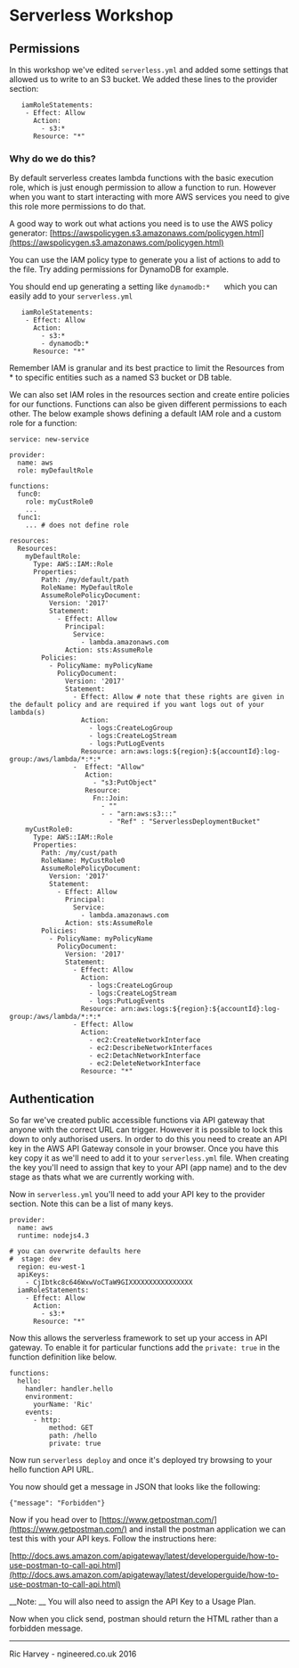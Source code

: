 # Serverless Workshop

## Permissions
In this workshop we've edited ```serverless.yml``` and added some settings that allowed us to write to an S3 bucket. We added these lines to the provider section:

```
   iamRoleStatements:
    - Effect: Allow
      Action:
        - s3:*
      Resource: "*"
```

### Why do we do this?
By default serverless creates lambda functions with the basic execution role, which is just enough permission to allow a function to run. However when you want to start interacting with more AWS services you need to give this role more permissions to do that.

A good way to work out what actions you need is to use the AWS policy generator:  [https://awspolicygen.s3.amazonaws.com/policygen.html](https://awspolicygen.s3.amazonaws.com/policygen.html)

You can use the IAM policy type to generate you a list of actions to add to the file. Try adding permissions for DynamoDB for example.

You should end up generating a setting like ```dynamodb:*	``` which you can easily add to your ```serverless.yml```

```
   iamRoleStatements:
    - Effect: Allow
      Action:
        - s3:*
        - dynamodb:*
      Resource: "*"
```

Remember IAM is granular and its best practice to limit the Resources from * to specific entities such as a named S3 bucket or DB table.

We can also set IAM roles in the resources section and create entire policies for our functions. Functions can also be given different permissions to each other. The below example shows defining a default IAM role and a custom role for a function:

```
service: new-service

provider:
  name: aws
  role: myDefaultRole

functions:
  func0:
    role: myCustRole0
    ...
  func1:
    ... # does not define role

resources:
  Resources:
    myDefaultRole:
      Type: AWS::IAM::Role
      Properties:
        Path: /my/default/path
        RoleName: MyDefaultRole
        AssumeRolePolicyDocument:
          Version: '2017'
          Statement:
            - Effect: Allow
              Principal:
                Service:
                  - lambda.amazonaws.com
              Action: sts:AssumeRole
        Policies:
          - PolicyName: myPolicyName
            PolicyDocument:
              Version: '2017'
              Statement:
                - Effect: Allow # note that these rights are given in the default policy and are required if you want logs out of your lambda(s)
                  Action:
                    - logs:CreateLogGroup
                    - logs:CreateLogStream
                    - logs:PutLogEvents
                  Resource: arn:aws:logs:${region}:${accountId}:log-group:/aws/lambda/*:*:*
                -  Effect: "Allow"
                   Action:
                     - "s3:PutObject"
                   Resource:
                     Fn::Join:
                       - ""
                       - - "arn:aws:s3:::"
                         - "Ref" : "ServerlessDeploymentBucket"
    myCustRole0:
      Type: AWS::IAM::Role
      Properties:
        Path: /my/cust/path
        RoleName: MyCustRole0
        AssumeRolePolicyDocument:
          Version: '2017'
          Statement:
            - Effect: Allow
              Principal:
                Service:
                  - lambda.amazonaws.com
              Action: sts:AssumeRole
        Policies:
          - PolicyName: myPolicyName
            PolicyDocument:
              Version: '2017'
              Statement:
                - Effect: Allow
                  Action:
                    - logs:CreateLogGroup
                    - logs:CreateLogStream
                    - logs:PutLogEvents
                  Resource: arn:aws:logs:${region}:${accountId}:log-group:/aws/lambda/*:*:*
                - Effect: Allow
                  Action:
                    - ec2:CreateNetworkInterface
                    - ec2:DescribeNetworkInterfaces
                    - ec2:DetachNetworkInterface
                    - ec2:DeleteNetworkInterface
                  Resource: "*"
```
## Authentication
So far we've created public accessible functions via API gateway that anyone with the correct URL can trigger. However it is possible to lock this down to only authorised users. In order to do this you need to create an API key in the AWS API Gateway console in your browser. Once you have this key copy it as we'll need to add it to your ```serverless.yml``` file. When creating the key you'll need to assign that key to your API (app name) and to the dev stage as thats what we are currently working with.

Now in ```serverless.yml``` you'll need to add your API key to the provider section. Note this can be a list of many keys.

```
provider:
  name: aws
  runtime: nodejs4.3

# you can overwrite defaults here
#  stage: dev
  region: eu-west-1
  apiKeys:
    - CjIbtkc8c646WxwVoCTaW9GIXXXXXXXXXXXXXXXX
  iamRoleStatements:
    - Effect: Allow
      Action:
        - s3:*
      Resource: "*"
```

Now this allows the serverless framework to set up your access in API gateway. To enable it for particular functions add the ```private: true``` in the function definition like below.

```
functions:
  hello:
    handler: handler.hello
    environment:
      yourName: 'Ric'
    events:
      - http:
          method: GET
          path: /hello
          private: true
```

Now run ```serverless deploy``` and once it's deployed try browsing to your hello function API URL.

You now should get a message in JSON that looks like the following:

```{"message": "Forbidden"}```

Now if you head over to [https://www.getpostman.com/](https://www.getpostman.com/) and install the postman application we can test this with your API keys. Follow the instructions here:

[http://docs.aws.amazon.com/apigateway/latest/developerguide/how-to-use-postman-to-call-api.html](http://docs.aws.amazon.com/apigateway/latest/developerguide/how-to-use-postman-to-call-api.html)

__Note: __ You will also need to assign the API Key to a Usage Plan.


Now when you click send, postman should return the HTML rather than a forbidden message.

---
Ric Harvey - ngineered.co.uk 2016
